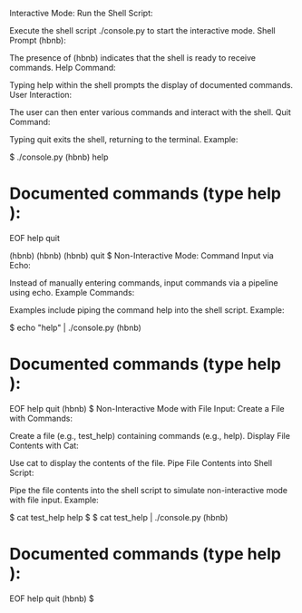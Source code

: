 Interactive Mode:
Run the Shell Script:

Execute the shell script ./console.py to start the interactive mode.
Shell Prompt (hbnb):

The presence of (hbnb) indicates that the shell is ready to receive commands.
Help Command:

Typing help within the shell prompts the display of documented commands.
User Interaction:

The user can then enter various commands and interact with the shell.
Quit Command:

Typing quit exits the shell, returning to the terminal.
Example:

$ ./console.py
(hbnb) help

Documented commands (type help <topic>):
========================================
EOF  help  quit

(hbnb) 
(hbnb) 
(hbnb) quit
$
Non-Interactive Mode:
Command Input via Echo:

Instead of manually entering commands, input commands via a pipeline using echo.
Example Commands:

Examples include piping the command help into the shell script.
Example:

$ echo "help" | ./console.py
(hbnb)

Documented commands (type help <topic>):
========================================
EOF  help  quit
(hbnb) 
$
Non-Interactive Mode with File Input:
Create a File with Commands:

Create a file (e.g., test_help) containing commands (e.g., help).
Display File Contents with Cat:

Use cat to display the contents of the file.
Pipe File Contents into Shell Script:

Pipe the file contents into the shell script to simulate non-interactive mode with file input.
Example:

$ cat test_help
help
$
$ cat test_help | ./console.py
(hbnb)

Documented commands (type help <topic>):
========================================
EOF  help  quit
(hbnb) 
$
